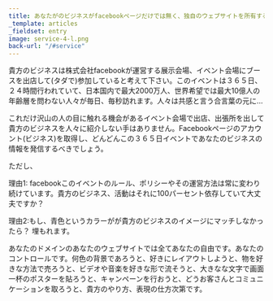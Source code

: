 ```yaml
---
title: あなたがのビジネスがfacebookページだけでは無く、独自のウェブサイトを所有するべき理由
_template: articles
_fieldset: entry
image: service-4-l.png
back-url: "/#service"
---
```

貴方のビジネスは株式会社facebookが運営する展示会場、イベント会場にブースを出店して(タダで)参加していると考えて下さい。このイベントは３６５日、２４時間行われていて、日本国内で最大2000万人、世界希望では最大10億人の年齢層を問わない人々が毎日、毎秒訪れます。人々は共感と言う合言葉の元に...

これだけ沢山の人の目に触れる機会があるイベント会場で出店、出張所を出して貴方のビジネスを人々に紹介しない手はありません。Facebookページのアカウント(ビジネス)を取得し、どんどんこの３６５日イベントであなたのビジネスの情報を発信するべきでしょう。

ただし、

理由1: facebookこのイベントのルール、ポリシーやその運営方法は常に変わり続けています。貴方のビジネス、活動はそれに100パーセント依存していて大丈夫ですか？

理由2:もし、青色というカラーがが貴方のビジネスのイメージにマッチしなかったら？
埋もれます。

あなたのドメインのあなたのウェブサイトでは全てあなたの自由です。あなたのコントロールです。何色の背景であろうと、好きにレイアウトしようと、物を好きな方法で売ろうと、ビデオや音楽を好きな形で流そうと、大きなな文字で画面一杯のポスターを貼ろうと、キャンペーンを行おうと、どうお客さんとコミュニケーションを取ろうと、貴方のやり方、表現の仕方次第です。

